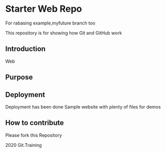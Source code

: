 # Starter Web Repo
For rabasing example,myfuture branch too

This repository is for showing how Git and GitHub work
## Introduction
Web
## Purpose

## Deployment
Deployment has been done
Sample website with plenty of files for demos

## How to contribute
Please fork this Repository

2020 Git.Training